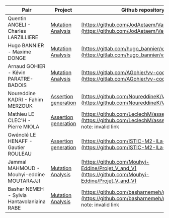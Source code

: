 
Pair         | Project | Github repository
------------ | ------- | -----------------
Quentin ANGELI - Charles LARZILLIERE | [Mutation Analysis](README.md#mutation-analysis) | [https://github.com/JodAetaem/VandVProject2018](https://github.com/JodAetaem/VandVProject2018)
Hugo BANNIER - Maxime DONGE | [Mutation Analysis](README.md#mutation-analysis)         | [https://gitlab.com/hugo_bannier/v_and_v_project](https://gitlab.com/hugo_bannier/v_and_v_project)
Arnaud GOHIER - Kévin PARATRE-BADOIS | [Mutation Analysis](README.md#mutation-analysis) | [https://gitlab.com/AGohier/vv-codemutation](https://gitlab.com/AGohier/vv-codemutation)
Noureddine KADRI - Fahim MERZOUK | [Assertion generation](README.md#assertion-generation) | [https://github.com/NoureddineK/VV_Project](https://github.com/NoureddineK/VV_Project)
Mathieu LE CLEC'H - Pierre MIOLA | [Assertion generation](README.md#assertion-generation) | [https://github.com/LeclechM/assertionGeneration](https://github.com/LeclechM/assertionGeneration) note: invalid link
Gwénolé LE HENAFF - Gautier ROULEAU | [Assertion generation](README.md#assertion-generation) | [https://github.com/ISTIC-M2-ILa-GM/WeAssert](https://github.com/ISTIC-M2-ILa-GM/WeAssert)
Jammal MAHMOUD - Mouhyi-eddine MOUTARAJJI | [Mutation Analysis](README.md#mutation-analysis) | [https://github.com/Mouhyi-Eddine/Projet_V_and_V](https://github.com/Mouhyi-Eddine/Projet_V_and_V)
Bashar NEMEH - Sylvia Hantavolaniaina RABE | [Mutation Analysis](README.md#mutation-analysis) | [https://github.com/basharnemeh/mutation_project](https://github.com/basharnemeh/mutation_project) note: invalid link
